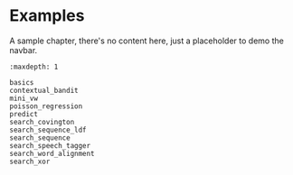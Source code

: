 # Examples

A sample chapter, there's no content here, just a placeholder to demo the navbar.

```{toctree}
:maxdepth: 1

basics
contextual_bandit
mini_vw
poisson_regression
predict
search_covington
search_sequence_ldf
search_sequence
search_speech_tagger
search_word_alignment
search_xor
```